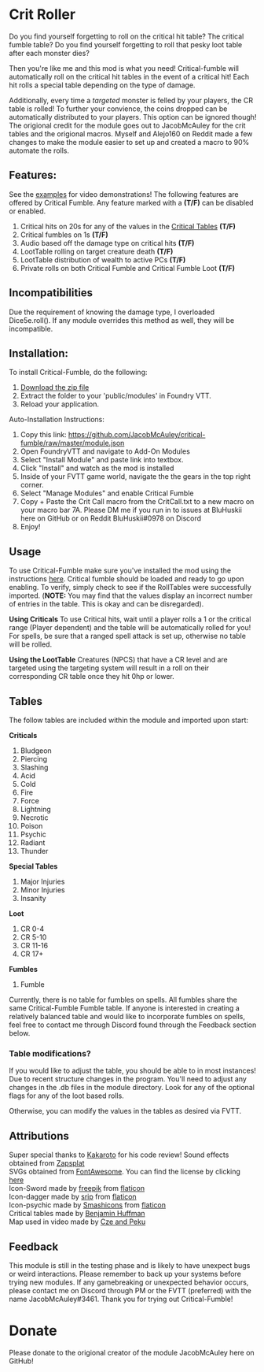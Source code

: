# Crit Roller
Do you find yourself forgetting to roll on the critical hit table? The critical fumble table?
Do you find yourself forgetting to roll that pesky loot table after each monster dies?

Then you're like me and this mod is what you need!
Critical-fumble will automatically roll on the critical hit tables in the event of a critical hit! Each hit rolls a special table depending on the type of damage.

Additionally, every time a *targeted* monster is felled by your players, the CR table is rolled! 
To further your convience, the coins dropped can be automatically distributed to your players. This option can be ignored though!
The origional credit for the module goes out to JacobMcAuley for the crit tables and the origional macros. Myself and Alejo160 on Reddit made a few changes to make the module easier to set up and created a macro to 90% automate the rolls.

## Features:
See the [examples](##Examples) for video demonstrations!
The following features are offered by Critical Fumble. Any feature marked with a **(T/F)** can be disabled or enabled.
1. Critical hits on 20s for any of the values in the [Critical Tables](##Tables) **(T/F)** 
2. Critical fumbles on 1s **(T/F)**
3. Audio based off the damage type on critical hits **(T/F)**
4. LootTable rolling on target creature death **(T/F)**
5. LootTable distribution of wealth to active PCs **(T/F)**
6. Private rolls on both Critical Fumble and Critical Fumble Loot **(T/F)**

## Incompatibilities

Due the requirement of knowing the damage type, I overloaded Dice5e.roll(). If any module overrides this method as well, they will be incompatible. 

## Installation:

To install Critical-Fumble, do the following:

1. [Download the zip file](https://github.com/JacobMcAuley/critical-fumble/archive/master.zip)
2. Extract the folder to your 'public/modules' in Foundry VTT.
3. Reload your application.

Auto-Installation Instructions:

1. Copy this link: https://github.com/JacobMcAuley/critical-fumble/raw/master/module.json
2. Open FoundryVTT and navigate to Add-On Modules
3. Select "Install Module" and paste link into textbox.
4. Click "Install" and watch as the mod is installed
5. Inside of your FVTT game world, navigate the the gears in the top right corner.
6. Select "Manage Modules" and enable Critical Fumble
7. Copy + Paste the Crit Call macro from the CritCall.txt to a new macro on your macro bar
7A. Please DM me if you run in to issues at BluHuskii here on GitHub or on Reddit BluHuskii#0978 on Discord
8. Enjoy!

## Usage

To use Critical-Fumble make sure you've installed the mod using the instructions [here](##Installation).
Critical fumble should be loaded and ready to go upon enabling. To verify, simply check to see if the RollTables were successfully imported. (**NOTE:** You may find that the values display an incorrect number of entries in the table. This is okay and can be disregarded).

**Using Criticals**
To use Critical hits, wait until a player rolls a 1 or the critical range (Player dependent) and the table will be automatically rolled for you!
For spells, be sure that a ranged spell attack is set up, otherwise no table will be rolled.

**Using the LootTable**
Creatures (NPCS) that have a CR level and are targeted using the targeting system will result in a roll on their corresponding CR table once they hit 0hp or lower.

## Tables
The follow tables are included within the module and imported upon start:

**Criticals**
1. Bludgeon
2. Piercing
3. Slashing
4. Acid
5. Cold
6. Fire
7. Force
8. Lightning
9. Necrotic
10. Poison
11. Psychic
12. Radiant
13. Thunder

**Special Tables**
1. Major Injuries
2. Minor Injuries
3. Insanity

**Loot**
1. CR 0-4
2. CR 5-10
3. CR 11-16
4. CR 17+

**Fumbles**
1. Fumble

Currently, there is no table for fumbles on spells. All fumbles share the same Critical-Fumble Fumble table. If anyone is interested in creating a relatively balanced table and would like to incorporate fumbles on spells, feel free to contact me through Discord found through the Feedback section below.


### Table modifications?

If you would like to adjust the table, you should be able to in most instances! Due to recent structure changes in the program. You'll need to adjust any changes in the .db files in the module directory. Look for any of the optional flags for any of the loot based rolls.

Otherwise, you can modify the values in the tables as desired via FVTT.

## Attributions

Super special thanks to [Kakaroto](https://www.patreon.com/kakaroto/) for his code review!
Sound effects obtained from [Zapsplat](https://www.zapsplat.com)  
SVGs obtained from [FontAwesome](https://fontawesome.com). You can find the license by clicking [here](https://fontawesome.com/license)  
Icon-Sword made by [freepik](https://www.flaticon.com/authors/freepik) from [flaticon](https://www.flaticon.com/)  
Icon-dagger made by [srip](https://www.flaticon.com/authors/srip) from [flaticon](https://www.flaticon.com/)  
Icon-psychic made by [Smashicons](https://www.flaticon.com/authors/Smashicons) from [flaticon](https://www.flaticon.com/)  
Critical tables made by [Benjamin Huffman](https://sterlingvermin.files.wordpress.com/2016/09/critical-hits-revisited.pdf)  
Map used in video made by [Cze and Peku](https://www.patreon.com/czepeku/posts)

## Feedback

This module is still in the testing phase and is likely to have unexpect bugs or weird interactions. Please remember to back up your systems before trying new modules. If any gamebreaking or unexpected behavior occurs, please contact me on Discord through PM or the FVTT (preferred) with the name JacobMcAuley#3461. Thank you for trying out Critical-Fumble!

# Donate
Please donate to the origional creator of the module JacobMcAuley here on GitHub!
